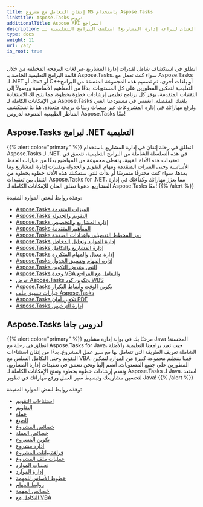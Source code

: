 ```yaml
---
title: إتقان التعامل مع مشروع MS باستخدام Aspose.Tasks
linktitle: Aspose.Tasks دروس
additionalTitle: Aspose API المراجع
description: إطلاق العنان لبراعة إدارة المشاريع! استكشف البرامج التعليمية لـ Aspose.Tasks لـ .NET وJava وC++ والمزيد. ارفع مهاراتك عبر لغات متعددة دون عناء.
type: docs
weight: 11
url: /ar/
is_root: true
---
```


انطلق في استكشاف شامل لقدرات إدارة المشاريع عبر لغات البرمجة المختلفة من خلال قائمة البرامج التعليمية الخاصة بـ Aspose.Tasks. سواء كنت تعمل مع Aspose.Tasks لـ .NET أو Java أو C++أو بلغات أخرى، تم تصميم هذه المجموعة المنسقة من البرامج التعليمية لتمكين المطورين على كل المستويات. بدءًا من المفاهيم الأساسية ووصولاً إلى التقنيات المتقدمة، يوفر كل برنامج تعليمي إرشادات خطوة بخطوة، مما يتيح لك الاستفادة من الإمكانات الكاملة لـ Aspose.Tasks بلغتك المفضلة. انغمس في مستودعنا الغني وارفع مهاراتك في إدارة المشروعات عبر منصات وبيئات برمجة متعددة. هيا بنا نستكشف المناظر الطبيعية المتنوعة لدروس Aspose.Tasks معًا!

## Aspose.Tasks لبرامج .NET التعليمية
{{% alert color="primary" %}}
انطلق في رحلة إتقان في إدارة المشاريع باستخدام Aspose.Tasks لـ .NET. في هذه السلسلة الشاملة من البرامج التعليمية، نتعمق في تعقيدات هذه الأداة القوية، ونغطي مجموعة من المواضيع بدءًا من خيارات الحفظ الأساسية وحتى الميزات المتقدمة ومهام التقويم والجدولة وتقنيات إدارة المشاريع وما بعدها. سواء كنت محترفًا متمرسًا أو بدأت للتو، ستمكنك هذه الأدلة خطوة بخطوة من التنقل بين تعقيدات Aspose.Tasks for .NET، مما يعزز مهاراتك وكفاءتك في إدارة المشاريع. دعونا نطلق العنان للإمكانات الكاملة لـ Aspose.Tasks معًا!
{{% /alert %}}

وهذه روابط لبعض الموارد المفيدة:
 
- [Aspose.Tasks الميزات المتقدمة](./net/advanced-features/)
- [Aspose.Tasks التقويم والجدولة](./net/calendar-scheduling/)
- [Aspose.Tasks إدارة المشاريع والتخصيص](./net/tasks-project-management/)
- [Aspose.Tasks المفاهيم المتقدمة](./net/advanced-concepts/)
- [Aspose.Tasks رمز المخطط التفصيلي وإعدادات الصفحة](./net/outline-code-page-settings/)
- [Aspose.Tasks إدارة الموارد وتحليل المخاطر](./net/resource-risk-analysis/)
- [Aspose.Tasks إدارة المشاريع والتكامل](./net/project-management-integration/)
- [Aspose.Tasks إدارة معدل والمهام المتكررة](./net/rate-recurring-tasks/)
- [Aspose.Tasks إدارة المهام وتنسيق الجدول](./net/task-table-management/)
- [Aspose.Tasks النص وعرض التكوين](./net/text-view-configuration/)
- [Aspose.Tasks وحدة VBA والتعامل مع المراجع](./net/vba-module-reference/)
- [عرض Aspose.Tasks وتكوين كود WBS](./net/view-wbs-code-configuration/)
- [Aspose.Tasks تكوين الوقت وأنماط التكرار](./net/time-recurrence-configuration/)
- [خيارات تنسيق ملف Aspose.Tasks](./net/file-format-options/)
- [Aspose.Tasks تكوين أمان PDF](./net/pdf-security-configuration/)
- [Aspose.Tasks إدارة الترخيص](./net/license-management/)

## Aspose.Tasks لدروس جافا
{{% alert color="primary" %}}
مرحبًا بك في بوابة إدارة مشاريع Java المحسنة! انطلق في رحلة مع Aspose.Tasks for Java، حيث تعيد برامجنا التعليمية والأمثلة الشاملة تعريف الطريقة التي تتعامل بها مع سير عمل المشروع. بدءًا من إتقان استثناءات التقويم وحتى التكامل السلس مع VBA، قمنا بتنظيم مجموعة كبيرة من الموارد لتمكين المطورين على جميع المستويات. انضم إلينا ونحن نتعمق في تعقيدات إدارة المشاريع، ونقدم إرشادات خطوة بخطوة ونفتح الإمكانات الكاملة لـ Aspose.Tasks لـ Java. استعد لتحسين مشاريعك وتبسيط سير العمل ورفع مهاراتك في تطوير Java!
{{% /alert %}}

وهذه روابط لبعض الموارد المفيدة:

- [استثناءات التقويم](./java/calendar-exceptions/)
- [التقاويم](./java/calendars/)
- [عملة](./java/currency/)
- [الصيغ](./java/formulas/)
- [خصائص المشروع](./java/project-properties/)
- [خصائص العملة](./java/currency-properties/)
- [تكوين المشروع](./java/project-configuration/)
- [ادارة مشروع](./java/project-management/)
- [قراءة بيانات المشروع](./java/project-data-reading/)
- [عمليات ملف المشروع](./java/project-file-operations/)
- [تعيينات الموارد](./java/resource-assignments/)
- [إدارة الموارد](./java/resource-management/)
- [خطوط الأساس للمهمة](./java/task-baselines/)
- [روابط المهام](./java/task-links/)
- [خصائص المهمة](./java/task-properties/)
- [التكامل مع VBA](./java/vba-integration/)